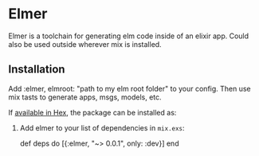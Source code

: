 # Elmer

Elmer is a toolchain for generating elm code inside of an elixir app. Could also be used outside wherever mix is installed.


## Installation

Add :elmer, elmroot: "path to my elm root folder" to your config. Then use mix tasts to generate apps, msgs, models, etc.


If [available in Hex](https://hex.pm/docs/publish), the package can be installed as:

  1. Add elmer to your list of dependencies in `mix.exs`:

        def deps do
          [{:elmer, "~> 0.0.1", only: :dev}]
        end

